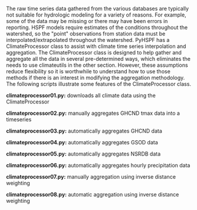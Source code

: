 The raw time series data gathered from the various databases are typically not suitable for hydrologic modeling for a variety of reasons. For example, some of the data may be missing or there may have been errors in reporting. HSPF models require estimates of the conditions throughout the watershed, so the "point" observations from station data must be interpolated/extrapolated throughout the watershed. PyHSPF has a ClimateProcessor class to assist with climate time series interpolation and aggregation. The ClimateProcessor class is designed to help gather and aggregate all the data in several pre-determined ways, which eliminates the needs to use climateutils in the other section. However, these assumptions reduce flexibility so it is worthwhile to understand how to use those methods if there is an interest in modifying the aggregation methodology. The following scripts illustrate some features of the ClimateProcessor class. 

**climateprocessor01.py:** downloads all climate data using the ClimateProcessor

**climateprocessor02.py:** manually aggregates GHCND tmax data into a timeseries

**climateprocessor03.py:** automatically aggregates GHCND data

**climateprocessor04.py:** automatically aggregates GSOD data

**climateprocessor05.py:** automatically aggregates NSRDB data

**climateprocessor06.py:** automatically aggregates hourly precipitation data

**climateprocessor07.py:** manually aggregation using inverse distance weighting

**climateprocessor08.py:** automatic aggregation using inverse distance weighting
